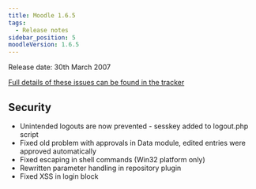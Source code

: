 ```yaml
---
title: Moodle 1.6.5
tags:
  - Release notes
sidebar_position: 5
moodleVersion: 1.6.5
---
```

Release date: 30th March 2007

[Full details of these issues can be found in the tracker](http://moodle.atlassian.net/secure/ReleaseNote.jspa?projectId=10011&styleName=Html&version=10210)

## Security

- Unintended logouts are now prevented - sesskey added to logout.php script
- Fixed old problem with approvals in Data module, edited entries were approved automatically
- Fixed escaping in shell commands (Win32 platform only)
- Rewritten parameter handling in repository plugin
- Fixed XSS in login block

